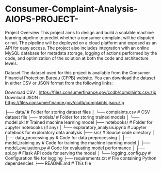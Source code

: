 ﻿# Consumer-Complaint-Analysis-AIOPS-PROJECT-

Project Overview
This project aims to design and build a scalable machine learning pipeline to predict whether a consumer complaint will be disputed or not. The pipeline will be deployed on a cloud platform and exposed as an API for easy access. The project also includes integration with an online MySQL database for metadata storage, logging of actions performed by the code, and optimization of the solution at both the code and architecture levels.

Dataset
The dataset used for this project is available from the Consumer Financial Protection Bureau (CFPB) website. You can download the dataset in either CSV or JSON format from the following links:

Download CSV : https://files.consumerfinance.gov/ccdb/complaints.csv.zip
Download JSON : https://files.consumerfinance.gov/ccdb/complaints.json.zip

├── data/                          # Folder for storing dataset files
│   └── complaints.csv             # CSV dataset file
├── models/                        # Folder for storing trained models
│   └── model.pkl                  # Trained machine learning model
├── notebooks/                     # Folder for Jupyter notebooks (if any)
│   └── exploratory_analysis.ipynb # Jupyter notebook for exploratory data analysis
├── src/                           # Source code directory
│   ├── data_processing.py         # Code for data preprocessing
│   ├── model_training.py          # Code for training the machine learning model
│   ├── model_evaluation.py        # Code for evaluating model performance
│   ├── api.py                     # Flask API code for serving the model
│   └── logging_config.py          # Configuration file for logging
├── requirements.txt               # File containing Python dependencies
├── README.md                      # This file


